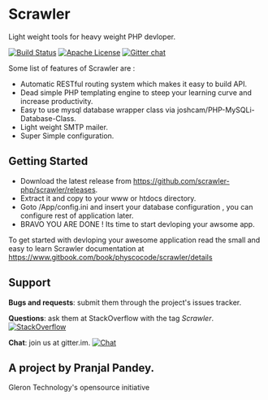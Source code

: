 # Scrawler
Light weight tools for heavy weight PHP devloper.

[![Build Status](https://travis-ci.org/scrawler-php/scrawler.svg?branch=master)](https://travis-ci.org/GoStalk/Scrawler)
[![Apache License](https://img.shields.io/badge/license-APACHE-brightgreen.svg)]()
[![Gitter chat](https://badges.gitter.im/GoStalk.png)](https://gitter.im/GoStalk "Gitter chat")


Some list of features of Scrawler are :
*  Automatic RESTful routing system which makes it easy to build API.
*  Dead simple PHP templating engine to steep your learning curve and increase productivity.
*  Easy to use mysql database wrapper class via joshcam/PHP-MySQLi-Database-Class.
*  Light weight SMTP mailer. 
*  Super Simple configuration.


Getting Started
---------------
* Download the latest release from https://github.com/scrawler-php/scrawler/releases.
* Extract it and copy to your www or htdocs directory.
* Goto /App/config.ini and insert your database configuration , you can configure rest of application later.
* BRAVO YOU ARE DONE ! Its time to start devloping your awsome app. 

To get started with devloping your awesome application read the small and easy to learn Scrawler documentation at
https://www.gitbook.com/book/physcocode/scrawler/details


Support
-------

__Bugs and requests__: submit them through the project's issues tracker.

__Questions__: ask them at StackOverflow with the tag *Scrawler*.
[![StackOverflow](http://img.shields.io/badge/stackoverflow-Scrawler-blue.svg)]( http://stackoverflow.com/questions/tagged/Scrawler )

__Chat__: join us at gitter.im.
[![Chat](https://img.shields.io/gitter/room/nwjs/nw.js.svg)]( https://gitter.im/GoStalk )


A project by Pranjal Pandey.
----------------------------
Gleron Technology's opensource initiative
